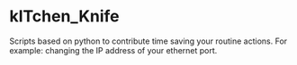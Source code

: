 # kITchen_Knife
Scripts based on python to contribute time saving your routine actions. For example: changing the IP address of your ethernet port.
